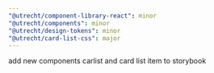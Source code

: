 ```yaml
---
"@utrecht/component-library-react": minor
"@utrecht/components": minor
"@utrecht/design-tokens": minor
"@utrecht/card-list-css": major
---
```


add new components carlist and card list item to storybook
